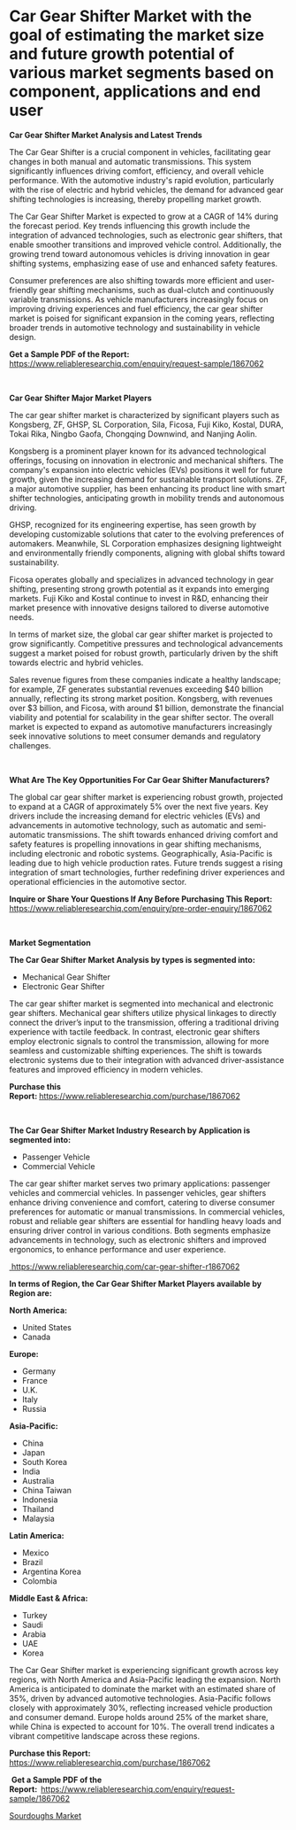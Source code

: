 <p><h1>Car Gear Shifter Market with the goal of estimating the market size and future growth potential of various market segments based on component, applications and end user</h1></p><p><strong>Car Gear Shifter Market Analysis and Latest Trends</strong></p>
<p><p>The Car Gear Shifter is a crucial component in vehicles, facilitating gear changes in both manual and automatic transmissions. This system significantly influences driving comfort, efficiency, and overall vehicle performance. With the automotive industry's rapid evolution, particularly with the rise of electric and hybrid vehicles, the demand for advanced gear shifting technologies is increasing, thereby propelling market growth.</p><p>The Car Gear Shifter Market is expected to grow at a CAGR of 14% during the forecast period. Key trends influencing this growth include the integration of advanced technologies, such as electronic gear shifters, that enable smoother transitions and improved vehicle control. Additionally, the growing trend toward autonomous vehicles is driving innovation in gear shifting systems, emphasizing ease of use and enhanced safety features.</p><p>Consumer preferences are also shifting towards more efficient and user-friendly gear shifting mechanisms, such as dual-clutch and continuously variable transmissions. As vehicle manufacturers increasingly focus on improving driving experiences and fuel efficiency, the car gear shifter market is poised for significant expansion in the coming years, reflecting broader trends in automotive technology and sustainability in vehicle design.</p></p>
<p><strong>Get a Sample PDF of the Report:&nbsp;</strong> <a href="https://www.reliableresearchiq.com/enquiry/request-sample/1867062?utm_campaign=2346&utm_medium=2&utm_source=Github&utm_content=ia&utm_term=15022025&utm_id=car-gear-shifter">https://www.reliableresearchiq.com/enquiry/request-sample/1867062</a></p>
<p>&nbsp;</p>
<p><strong>Car Gear Shifter Major Market Players</strong></p>
<p><p>The car gear shifter market is characterized by significant players such as Kongsberg, ZF, GHSP, SL Corporation, Sila, Ficosa, Fuji Kiko, Kostal, DURA, Tokai Rika, Ningbo Gaofa, Chongqing Downwind, and Nanjing Aolin. </p><p>Kongsberg is a prominent player known for its advanced technological offerings, focusing on innovation in electronic and mechanical shifters. The company's expansion into electric vehicles (EVs) positions it well for future growth, given the increasing demand for sustainable transport solutions. ZF, a major automotive supplier, has been enhancing its product line with smart shifter technologies, anticipating growth in mobility trends and autonomous driving.</p><p>GHSP, recognized for its engineering expertise, has seen growth by developing customizable solutions that cater to the evolving preferences of automakers. Meanwhile, SL Corporation emphasizes designing lightweight and environmentally friendly components, aligning with global shifts toward sustainability.</p><p>Ficosa operates globally and specializes in advanced technology in gear shifting, presenting strong growth potential as it expands into emerging markets. Fuji Kiko and Kostal continue to invest in R&D, enhancing their market presence with innovative designs tailored to diverse automotive needs.</p><p>In terms of market size, the global car gear shifter market is projected to grow significantly. Competitive pressures and technological advancements suggest a market poised for robust growth, particularly driven by the shift towards electric and hybrid vehicles.</p><p>Sales revenue figures from these companies indicate a healthy landscape; for example, ZF generates substantial revenues exceeding $40 billion annually, reflecting its strong market position. Kongsberg, with revenues over $3 billion, and Ficosa, with around $1 billion, demonstrate the financial viability and potential for scalability in the gear shifter sector. The overall market is expected to expand as automotive manufacturers increasingly seek innovative solutions to meet consumer demands and regulatory challenges.</p></p>
<p>&nbsp;</p>
<p><strong>What Are The Key Opportunities For Car Gear Shifter Manufacturers?</strong></p>
<p><p>The global car gear shifter market is experiencing robust growth, projected to expand at a CAGR of approximately 5% over the next five years. Key drivers include the increasing demand for electric vehicles (EVs) and advancements in automotive technology, such as automatic and semi-automatic transmissions. The shift towards enhanced driving comfort and safety features is propelling innovations in gear shifting mechanisms, including electronic and robotic systems. Geographically, Asia-Pacific is leading due to high vehicle production rates. Future trends suggest a rising integration of smart technologies, further redefining driver experiences and operational efficiencies in the automotive sector.</p></p>
<p><strong>Inquire or Share Your Questions If Any Before Purchasing This Report:</strong> <a href="https://www.reliableresearchiq.com/enquiry/pre-order-enquiry/1867062?utm_campaign=2346&utm_medium=2&utm_source=Github&utm_content=ia&utm_term=15022025&utm_id=car-gear-shifter">https://www.reliableresearchiq.com/enquiry/pre-order-enquiry/1867062</a></p>
<p>&nbsp;</p>
<p><strong>Market Segmentation</strong></p>
<p><strong>The Car Gear Shifter Market Analysis by types is segmented into:</strong></p>
<p><ul><li>Mechanical Gear Shifter</li><li>Electronic Gear Shifter</li></ul></p>
<p><p>The car gear shifter market is segmented into mechanical and electronic gear shifters. Mechanical gear shifters utilize physical linkages to directly connect the driver’s input to the transmission, offering a traditional driving experience with tactile feedback. In contrast, electronic gear shifters employ electronic signals to control the transmission, allowing for more seamless and customizable shifting experiences. The shift is towards electronic systems due to their integration with advanced driver-assistance features and improved efficiency in modern vehicles.</p></p>
<p><strong>Purchase this Report:&nbsp;</strong><a href="https://www.reliableresearchiq.com/purchase/1867062?utm_campaign=2346&utm_medium=2&utm_source=Github&utm_content=ia&utm_term=15022025&utm_id=car-gear-shifter">https://www.reliableresearchiq.com/purchase/1867062</a></p>
<p>&nbsp;</p>
<p><strong>The Car Gear Shifter Market Industry Research by Application is segmented into:</strong></p>
<p><ul><li>Passenger Vehicle</li><li>Commercial Vehicle</li></ul></p>
<p><p>The car gear shifter market serves two primary applications: passenger vehicles and commercial vehicles. In passenger vehicles, gear shifters enhance driving convenience and comfort, catering to diverse consumer preferences for automatic or manual transmissions. In commercial vehicles, robust and reliable gear shifters are essential for handling heavy loads and ensuring driver control in various conditions. Both segments emphasize advancements in technology, such as electronic shifters and improved ergonomics, to enhance performance and user experience.</p></p>
<p><a href="https://www.reliableresearchiq.com/car-gear-shifter-r1867062?utm_campaign=2346&utm_medium=2&utm_source=Github&utm_content=ia&utm_term=15022025&utm_id=car-gear-shifter">&nbsp;https://www.reliableresearchiq.com/car-gear-shifter-r1867062</a></p>
<p><strong>In terms of Region, the Car Gear Shifter Market Players available by Region are:</strong></p>
<p>
    <p> <strong> North America: </strong>
        <ul>
            <li>United States</li>
            <li>Canada</li>
        </ul>
        </p> 
    <p> <strong> Europe: </strong>
        <ul>
            <li>Germany</li>
            <li>France</li>
            <li>U.K.</li>
            <li>Italy</li>
            <li>Russia</li>
        </ul>
        </p> 
    <p> <strong> Asia-Pacific: </strong>
        <ul>
            <li>China</li>
            <li>Japan</li>
            <li>South Korea</li>
            <li>India</li>
            <li>Australia</li>
            <li>China Taiwan</li>
            <li>Indonesia</li>
            <li>Thailand</li>
            <li>Malaysia</li>
        </ul>
        </p> 
    <p> <strong> Latin America: </strong>
        <ul>
            <li>Mexico</li>
            <li>Brazil</li>
            <li>Argentina Korea</li>
            <li>Colombia</li>
        </ul>
        </p> 
    <p> <strong> Middle East & Africa: </strong>
        <ul>
            <li>Turkey</li>
            <li>Saudi</li>
            <li>Arabia</li>
            <li>UAE</li>
            <li>Korea</li>
        </ul>
    </p>
    </p>
<p><p>The Car Gear Shifter market is experiencing significant growth across key regions, with North America and Asia-Pacific leading the expansion. North America is anticipated to dominate the market with an estimated share of 35%, driven by advanced automotive technologies. Asia-Pacific follows closely with approximately 30%, reflecting increased vehicle production and consumer demand. Europe holds around 25% of the market share, while China is expected to account for 10%. The overall trend indicates a vibrant competitive landscape across these regions.</p></p>
<p><strong>Purchase this Report: </strong><a href="https://www.reliableresearchiq.com/purchase/1867062?utm_campaign=2346&utm_medium=2&utm_source=Github&utm_content=ia&utm_term=15022025&utm_id=car-gear-shifter">https://www.reliableresearchiq.com/purchase/1867062</a></p>
<p>&nbsp;<strong>Get a Sample PDF of the Report:&nbsp;&nbsp;</strong><a href="https://www.reliableresearchiq.com/enquiry/request-sample/1867062?utm_campaign=2346&utm_medium=2&utm_source=Github&utm_content=ia&utm_term=15022025&utm_id=car-gear-shifter">https://www.reliableresearchiq.com/enquiry/request-sample/1867062</a></p>
<p><strong></strong></p>
<p><p><a href="https://github.com/tanekacalderon743/Market-Research-Report-List-1/blob/main/sourdoughs-market.md?utm_campaign=2346&utm_medium=2&utm_source=Github&utm_content=ia&utm_term=15022025&utm_id=car-gear-shifter">Sourdoughs Market</a></p></p>